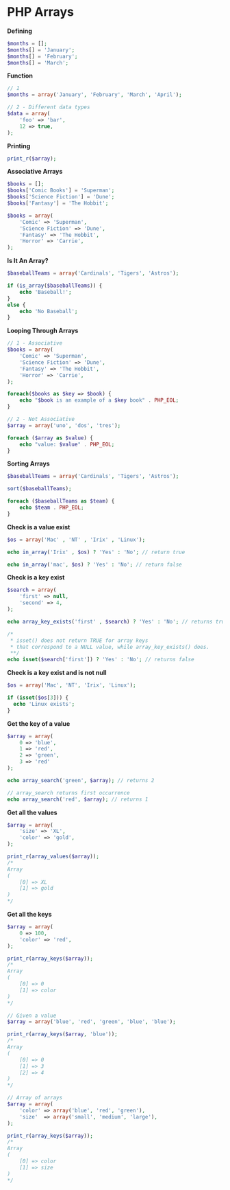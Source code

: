 # PHP Arrays

__Defining__

```php
$months = [];
$months[] = 'January';
$months[] = 'February';
$months[] = 'March';
```

__Function__

```php
// 1
$months = array('January', 'February', 'March', 'April');

// 2 - Different data types
$data = array(
	'foo' => 'bar',
	12 => true,
);
```

__Printing__

```php
print_r($array);
```

__Associative Arrays__

```php
$books = [];
$books['Comic Books'] = 'Superman';
$books['Science Fiction'] = 'Dune';
$books['Fantasy'] = 'The Hobbit';

$books = array(
	'Comic' => 'Superman',
	'Science Fiction' => 'Dune',
	'Fantasy' => 'The Hobbit',
	'Horror' => 'Carrie',
);
```

__Is It An Array?__

```php
$baseballTeams = array('Cardinals', 'Tigers', 'Astros');

if (is_array($baseballTeams)) {
	echo 'Baseball!';
}
else {
	echo 'No Baseball';
}
```

__Looping Through Arrays__

```php
// 1 - Associative
$books = array(
	'Comic' => 'Superman',
	'Science Fiction' => 'Dune',
	'Fantasy' => 'The Hobbit',
	'Horror' => 'Carrie',
);

foreach($books as $key => $book) {
	echo "$book is an example of a $key book" . PHP_EOL;
}

// 2 - Not Associative
$array = array('uno', 'dos', 'tres');

foreach ($array as $value) {
	echo "value: $value" . PHP_EOL;
}
```

__Sorting Arrays__

```php
$baseballTeams = array('Cardinals', 'Tigers', 'Astros');

sort($baseballTeams);

foreach ($baseballTeams as $team) {
	echo $team . PHP_EOL;
}
```

__Check is a value exist__

```php
$os = array('Mac' , 'NT' , 'Irix' , 'Linux');

echo in_array('Irix' , $os) ? 'Yes' : 'No'; // return true

echo in_array('mac', $os) ? 'Yes' : 'No'; // return false
```

__Check is a key exist__

```php
$search = array(
	'first' => null,
	'second' => 4,
);

echo array_key_exists('first' , $search) ? 'Yes' : 'No'; // returns true

/*
 * isset() does not return TRUE for array keys
 * that correspond to a NULL value, while array_key_exists() does.
 **/
echo isset($search['first']) ? 'Yes' : 'No'; // returns false

```

__Check is a key exist and is not null__

```php
$os = array('Mac', 'NT', 'Irix', 'Linux');

if (isset($os[3])) {
  echo 'Linux exists';
}
```

__Get the key of a value__

```php
$array = array(
	0 => 'blue', 
	1 => 'red', 
	2 => 'green', 
	3 => 'red'
);

echo array_search('green', $array); // returns 2

// array_search returns first occurrence
echo array_search('red', $array); // returns 1
```

__Get all the values__

```php
$array = array(
	'size' => 'XL', 
	'color' => 'gold',
);

print_r(array_values($array));
/*
Array
(
	[0] => XL
	[1] => gold
)
*/
```

__Get all the keys__

```php
$array = array(
	0 => 100,
	'color' => 'red',
);

print_r(array_keys($array));
/*
Array
(
	[0] => 0
	[1] => color
)
*/

// Given a value
$array = array('blue', 'red', 'green', 'blue', 'blue');

print_r(array_keys($array, 'blue'));
/*
Array
(
	[0] => 0
	[1] => 3
	[2] => 4
)
*/

// Array of arrays
$array = array(
	'color' => array('blue', 'red', 'green'),
	'size'  => array('small', 'medium', 'large'),
);

print_r(array_keys($array));
/*
Array
(
	[0] => color
	[1] => size
)
*/
```
